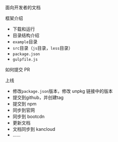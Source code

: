 面向开发者的文档


框架介绍

- 下载和运行
- 目录结构介绍
- `example`目录
- `src`目录（`js`目录，`less`目录）
- `package.json`
- `gulpfile.js`

如何提交 PR



上线

- 修改`package.json`版本，修改 unpkg 链接中的版本
- 提交到github，并创建tag
- 提交到 npm
- 同步到官网
- 同步到 bootcdn
- 更新文档
- 文档同步到 kancloud
- ……

